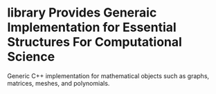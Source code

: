 # library Provides Generaic Implementation for Essential Structures For Computational Science  
Generic C++ implementation for mathematical objects such as graphs, matrices, meshes, and polynomials.
